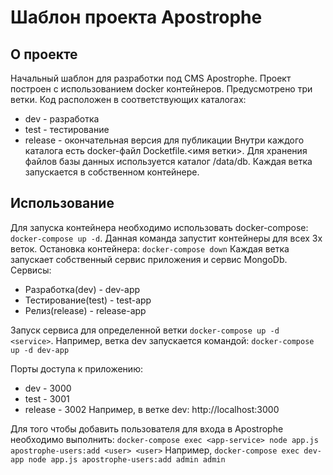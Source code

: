 # Шаблон проекта Apostrophe
## О проекте
Начальный шаблон для разработки под CMS Apostrophe. 
Проект построен с использованием docker контейнеров. 
Предусмотрено три ветки. Код расположен в соответствующих каталогах:
* dev - разработка
* test - тестирование
* release - окончательная версия для публикации
Внутри каждого каталога есть docker-файл Docketfile.<имя ветки>.
Для хранения файлов базы данных используется каталог /data/db.
Каждая ветка запускается в собственном контейнере.

## Использование
Для запуска контейнера необходимо использовать docker-compose:
`docker-compose up -d`. 
Данная команда запустит контейнеры для всех 3х веток.
Остановка контейнера:
`docker-compose down`
Каждая ветка запускает собственный сервис приложения и сервис MongoDb.
Сервисы:
* Разработка(dev) -  dev-app
* Тестирование(test) - test-app
* Релиз(release) - release-app

Запуск сервиса для определенной ветки
`docker-compose up -d <service>`.
Например, ветка dev запускается командой: 
`docker-compose up -d dev-app`

Порты доступа к приложению:
* dev - 3000
* test - 3001
* release - 3002
Например, в ветке dev: http://localhost:3000

Для того чтобы добавить пользователя для входа в Apostrophe
необходимо выполнить:
`docker-compose exec <app-service> node app.js apostrophe-users:add <user> <user>`
Например, `docker-compose exec dev-app node app.js apostrophe-users:add admin admin`

